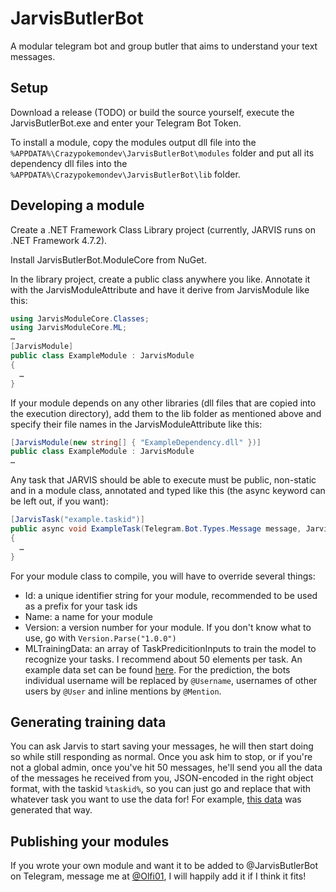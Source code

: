 # JarvisButlerBot
A modular telegram bot and group butler that aims to understand your text messages.

## Setup
Download a release (TODO) or build the source yourself, execute the JarvisButlerBot.exe and enter your Telegram Bot Token.

To install a module, copy the modules output dll file into the ```%APPDATA%\Crazypokemondev\JarvisButlerBot\modules``` folder and put all its dependency dll files into the ```%APPDATA%\Crazypokemondev\JarvisButlerBot\lib``` folder.

## Developing a module
Create a .NET Framework Class Library project (currently, JARVIS runs on .NET Framework 4.7.2). 

Install JarvisButlerBot.ModuleCore from NuGet.

In the library project, create a public class anywhere you like. Annotate it with the JarvisModuleAttribute and have it derive  from JarvisModule like this:
```c#
using JarvisModuleCore.Classes;
using JarvisModuleCore.ML;
…
[JarvisModule]
public class ExampleModule : JarvisModule
{
  …
}
```
If your module depends on any other libraries (dll files that are copied into the execution directory), add them to the lib folder as mentioned above and specify their file names in the JarvisModuleAttribute like this:
```c#
[JarvisModule(new string[] { "ExampleDependency.dll" })]
public class ExampleModule : JarvisModule
…
```
Any task that JARVIS should be able to execute must be public, non-static and in a module class, annotated and typed like this (the async keyword can be left out, if you want):
```c#
[JarvisTask("example.taskid")]
public async void ExampleTask(Telegram.Bot.Types.Message message, Jarvis jarvis)
{
  …
}
```
For your module class to compile, you will have to override several things:
- Id: a unique identifier string for your module, recommended to be used as a prefix for your task ids
- Name: a name for your module
- Version: a version number for your module. If you don't know what to use, go with ```Version.Parse("1.0.0")```
- MLTrainingData: an array of TaskPredicitionInputs to train the model to recognize your tasks. I recommend about 50 elements per task. An example data set can be found [here](JarvisButlerBot/Training/Ping.json). For the prediction, the bots individual username will be replaced by `@Username`, usernames of other users by `@User` and inline mentions by `@Mention`.

## Generating training data
You can ask Jarvis to start saving your messages, he will then start doing so while still responding as normal. Once you ask him to stop, or if you're not a global admin, once you've hit 50 messages, he'll send you all the data of the messages he received from you, JSON-encoded in the right object format, with the taskid `%taskid%`, so you can just go and replace that with whatever task you want to use the data for! For example, [this data](JarvisButlerBot/Training/MLData.json) was generated that way.

## Publishing your modules
If you wrote your own module and want it to be added to @JarvisButlerBot on Telegram, message me at [@Olfi01](http://t.me/Olfi01), I will happily add it if I think it fits!
